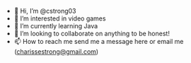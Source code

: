 - 👋 Hi, I’m @cstrong03
- 👀 I’m interested in video games
- 🌱 I’m currently learning Java
- 💞️ I’m looking to collaborate on anything to be honest!
- 📫 How to reach me send me a message here or email me (charissestrong@gmail.com)

<!---
cstrong03/cstrong03 is a ✨ special ✨ repository because its `README.md` (this file) appears on your GitHub profile.
You can click the Preview link to take a look at your changes.
--->
